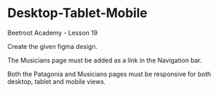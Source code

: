 # Desktop-Tablet-Mobile
Beetroot Academy - Lesson 19

Create the given figma design.

The Musicians page must be added as a link in the Navigation bar.

Both the Patagonia and Musicians pages must be responsive for both desktop, tablet and mobile views.
